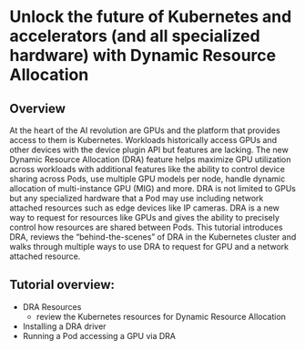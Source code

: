 # Unlock the future of Kubernetes and accelerators (and all specialized hardware) with Dynamic Resource Allocation

## Overview

At the heart of the AI revolution are GPUs and the platform that provides access to them is  Kubernetes. Workloads historically access GPUs and other devices with the device plugin API but features are lacking. The new Dynamic Resource Allocation (DRA) feature helps maximize GPU utilization across workloads with additional features like the ability to control device sharing across Pods, use multiple GPU models per node, handle dynamic allocation of multi-instance GPU (MIG) and more. DRA is not limited to GPUs but any specialized hardware that a Pod may use including network attached resources such as edge devices like IP cameras.
DRA is a new way to request for resources like GPUs and gives the ability to precisely control how resources are shared between Pods. 
This tutorial introduces DRA, reviews the “behind-the-scenes” of DRA in the Kubernetes cluster and walks through multiple ways to use DRA to request for GPU and a network attached resource.


## Tutorial overview:
- DRA Resources
  - review the Kubernetes resources for Dynamic Resource Allocation 
- Installing a DRA driver
- Running a Pod accessing a GPU via DRA

